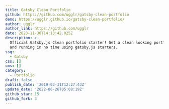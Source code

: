 ```yaml
---
title: Gatsby Clean Portfolio
github: https://github.com/ugglr/gatsby-clean-portfolio
demo: https://ugglr.github.io/gatsby-clean-portfolio/
author: ugglr
author_link: https://github.com/ugglr
date: 2023-11-30T14:13:42.025Z
description: >-
  Official Gatsby.js Clean portfolio starter! Get a clean looking portfolio up
  and running in no time using gatsby.js starters.
ssg:
  - Gatsby
css: []
cms: []
category:
  - Portfolio
draft: false
publish_date: '2019-03-31T12:27:43Z'
update_date: '2022-06-26T05:08:19Z'
github_star: 15
github_fork: 3
---
```

